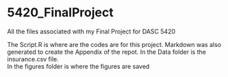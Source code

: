 # 5420_FinalProject
All the files associated with my Final Project for DASC 5420

The Script.R is where are the codes are for this project. Markdown was also generated to create the Appendix of the repot.
In the Data folder is the insurance.csv file.  
In the figures folder is where the figures are saved
